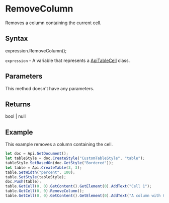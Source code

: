 # RemoveColumn

Removes a column containing the current cell.

## Syntax

expression.RemoveColumn();

`expression` - A variable that represents a [ApiTableCell](../ApiTableCell.md) class.

## Parameters

This method doesn't have any parameters.

## Returns

bool | null

## Example

This example removes a column containing the cell.

```javascript
let doc = Api.GetDocument();
let tableStyle = doc.CreateStyle("CustomTableStyle", "table");
tableStyle.SetBasedOn(doc.GetStyle("Bordered"));
let table = Api.CreateTable(3, 3);
table.SetWidth("percent", 100);
table.SetStyle(tableStyle);
doc.Push(table);
table.GetCell(0, 0).GetContent().GetElement(0).AddText("Cell 1");
table.GetCell(0, 0).RemoveColumn();
table.GetCell(0, 0).GetContent().GetElement(0).AddText("A column with Cell 1 was removed.");
```
